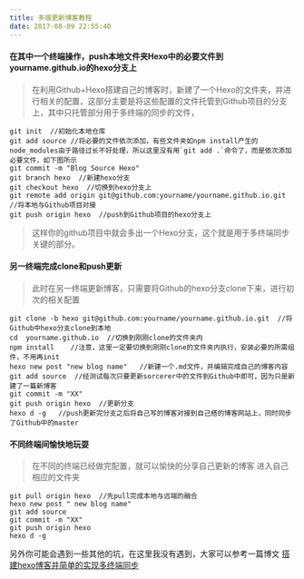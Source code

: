 ```yaml
---
title: 多端更新博客教程
date: 2017-08-09 22:55:40
---
```

#### 在其中一个终端操作，push本地文件夹Hexo中的必要文件到yourname.github.io的hexo分支上

<!-- more -->
> 在利用Github+Hexo搭建自己的博客时，新建了一个Hexo的文件夹，并进行相关的配置，这部分主要是将这些配置的文件托管到Github项目的分支上，其中只托管部分用于多终端的同步的文件，

```
git init  //初始化本地仓库
git add source //将必要的文件依次添加，有些文件夹如npm install产生的node_modules由于路径过长不好处理，所以这里没有用`git add .`命令了，而是依次添加必要文件，如下图所示
git commit -m "Blog Source Hexo"
git branch hexo  //新建hexo分支
git checkout hexo  //切换到hexo分支上
git remote add origin git@github.com:yourname/yourname.github.io.git  //将本地与Github项目对接
git push origin hexo  //push到Github项目的hexo分支上
```

> 这样你的github项目中就会多出一个Hexo分支，这个就是用于多终端同步关键的部分。

#### 另一终端完成clone和push更新

> 此时在另一终端更新博客，只需要将Github的hexo分支clone下来，进行初次的相关配置

```
git clone -b hexo git@github.com:yourname/yourname.github.io.git  //将Github中hexo分支clone到本地
cd  yourname.github.io  //切换到刚刚clone的文件夹内
npm install    //注意，这里一定要切换到刚刚clone的文件夹内执行，安装必要的所需组件，不用再init
hexo new post "new blog name"   //新建一个.md文件，并编辑完成自己的博客内容
git add source  //经测试每次只要更新sorcerer中的文件到Github中即可，因为只是新建了一篇新博客
git commit -m "XX"
git push origin hexo  //更新分支
hexo d -g   //push更新完分支之后将自己写的博客对接到自己搭的博客网站上，同时同步了Github中的master
```

#### 不同终端间愉快地玩耍

> 在不同的终端已经做完配置，就可以愉快的分享自己更新的博客 
进入自己相应的文件夹

```
git pull origin hexo  //先pull完成本地与远端的融合
hexo new post " new blog name"
git add source
git commit -m "XX"
git push origin hexo
hexo d -g
```

另外你可能会遇到一些其他的坑，在这里我没有遇到，大家可以参考一篇博文
[搭建hexo博客并简单的实现多终端同步](https://righere.github.io/2016/10/10/install-hexo/)